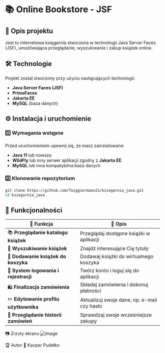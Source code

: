 # 📚 Online Bookstore - JSF

## 📖 Opis projektu
Jest to internetowa księgarnia stworzona w technologii Java Server Faces (JSF), umożliwiająca przeglądanie, wyszukiwanie i zakup książek online. 

## 🛠 Technologie
Projekt został stworzony przy użyciu następujących technologii:

- **Java Server Faces (JSF)**
- **PrimeFaces**
- **Jakarta EE**
- **MySQL** (baza danych)

## ⚙️ Instalacja i uruchomienie

### 1️⃣ Wymagania wstępne
Przed uruchomieniem upewnij się, że masz zainstalowane:

- **Java 11** lub nowsza  
- **WildFly** lub inny serwer aplikacji zgodny z **Jakarta EE**  
- **MySQL** lub inna kompatybilna baza danych  

### 2️⃣ Klonowanie repozytorium
```sh
git clone https://github.com/Twiggiermaen21/ksiegarnia_java.git
cd ksiegarnia_java
```

## 🎯 Funkcjonalności

| 📌 Funkcja                              | 📝 Opis |
|------------------------------------------|--------------------------------------------------|
| 📚 **Przeglądanie katalogu książek**    | Przeglądaj dostępne książki w aplikacji         |
| 🔎 **Wyszukiwanie książek**             | Znajdź interesujące Cię tytuły                  |
| 🛒 **Dodawanie książek do koszyka**     | Dodawaj książki do wirtualnego koszyka         |
| 👤 **System logowania i rejestracji**   | Twórz konto i loguj się do aplikacji           |
| 🛍 **Finalizacja zamówienia**           | Składaj zamówienia i dokonuj płatności         |
| ✏️ **Edytowanie profilu użytkownika**  | Aktualizuj swoje dane, np. e-mail czy hasło    |
| 📜 **Przeglądanie historii zamówień**  | Sprawdzaj swoje wcześniejsze zakupy            |



📷 Zrzuty ekranu
![image](https://github.com/user-attachments/assets/b06c74a6-7819-41cf-9bb4-6b5fc13b67c3)

🏆 Autor
👤 Kacper Pudełko

